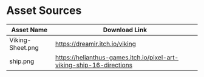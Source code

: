 # Asset Sources

| Asset Name | Download Link |  
|------------|---------------|
| Viking-Sheet.png |  https://dreamir.itch.io/viking | 
| ship.png | https://helianthus-games.itch.io/pixel-art-viking-ship-16-directions